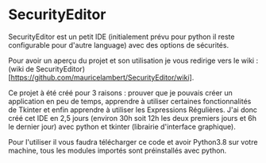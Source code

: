 # SecurityEditor
SecurityEditor est un petit IDE (initialement prévu pour python il reste configurable pour d'autre language) avec des options de sécurités.

Pour avoir un aperçu du projet et son utilisation je vous redirige vers le wiki : (wiki de SecurityEditor)[https://github.com/mauricelambert/SecurityEditor/wiki].

Ce projet à été créé pour 3 raisons : prouver que je pouvais créer un application en peu de temps, apprendre à utiliser certaines fonctionnalités de Tkinter et enfin apprendre à utiliser les Expressions Régulières. J'ai donc créé cet IDE en 2,5 jours (environ 30h soit 12h les deux premiers jours et 6h le dernier jour) avec python et tkinter (librairie d'interface graphique).

Pour l'utiliser il vous faudra télécharger ce code et avoir Python3.8 sur votre machine, tous les modules importés sont préinstallés avec python.
